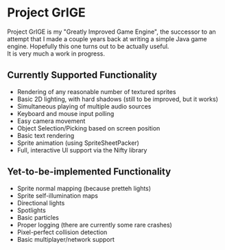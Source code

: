 Project GrIGE
=============
Project GrIGE is my "Greatly Improved Game Engine", the successor to an attempt that I made a couple years back at writing a simple Java game engine.
Hopefully this one turns out to be actually useful.  
It is very much a work in progress.

Currently Supported Functionality
---------------------------------
* Rendering of any reasonable number of textured sprites
* Basic 2D lighting, with hard shadows (still to be improved, but it works)
* Simultaneous playing of multiple audio sources
* Keyboard and mouse input polling
* Easy camera movement
* Object Selection/Picking based on screen position
* Basic text rendering
* Sprite animation (using SpriteSheetPacker)
* Full, interactive UI support via the Nifty library

Yet-to-be-implemented Functionality
-----------------------------------
* Sprite normal mapping (because pretteh lights)
* Sprite self-illumination maps
* Directional lights
* Spotlights
* Basic particles
* Proper logging (there are currently some rare crashes)
* Pixel-perfect collision detection
* Basic multiplayer/network support